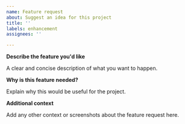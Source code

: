 ```yaml
---
name: Feature request
about: Suggest an idea for this project
title: ''
labels: enhancement
assignees: ''

---
```


**Describe the feature you'd like**

A clear and concise description of what you want to happen.

**Why is this feature needed?**

Explain why this would be useful for the project.

**Additional context**

Add any other context or screenshots about the feature request here.
